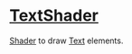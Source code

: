# [TextShader](TextShader.hpp)

[Shader](../../Shader.md) to draw [Text](../../../../Text.md) elements.